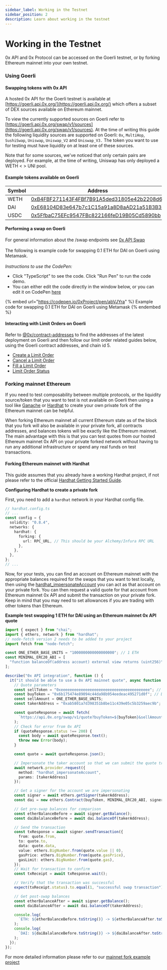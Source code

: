 ```yaml
---
sidebar_label: Working in the Testnet
sidebar_position: 2
description: Learn about working in the testnet
---
```


# Working in the Testnet

0x API and 0x Protocol can be accessed on the Goerli testnet, or by forking Ethereum mainnet into your own testnet.

### Using Goerli

#### Swapping tokens with 0x API

A hosted 0x API for the Goerli testnet is available at [https://goerli.api.0x.org/](https://goerli.api.0x.org/) which offers a subset of DEX sources available on Ethereum mainnet.


To view the currently supported sources on Goerli refer to [https://goerli.api.0x.org/swap/v1/sources](https://goerli.api.0x.org/swap/v1/sources). At the time of writing this guide the following liquidity sources are supported on Goerli: `0x`, `MultiHop`, `SushiSwap`, `Uniswap`, `Uniswap_V2` and `Uniswap_V3.` The token you want to use for testing must have liquidity on at least one of these sources.

Note that for some sources, we've noticed that only certain pairs are deployed. For example, at the time of writing, Uniswap has only deployed a WETH < > UNI pool.

#### Example tokens available on Goerli

| Symbol | Address                                                                                                                    |
| ------ | -------------------------------------------------------------------------------------------------------------------------- |
| WETH   | [0xB4FBF271143F4FBf7B91A5ded31805e42b2208d6](https://goerli.etherscan.io/token/0xb4fbf271143f4fbf7b91a5ded31805e42b2208d6) |
| DAI    | [0xE68104D83e647b7c1C15a91a8D8aAD21a51B3B3E](https://goerli.etherscan.io/token/0xe68104d83e647b7c1c15a91a8d8aad21a51b3b3e) |
| USDC   | [0x5FfbaC75EFc9547FBc822166feD19B05Cd5890bb](https://goerli.etherscan.io/token/0x5ffbac75efc9547fbc822166fed19b05cd5890bb) |

#### Performing a swap on Goerli

For general information about the /swap endpoints see [0x API Swap](broken-reference)\
\
The following is example code for swapping 0.1 ETH for DAI on Goerli using Metamask. \
\
_Instructions to use the CodePen:_

* Click "TypeScript" to see the code. Click "Run Pen" to run the code demo.
* You can either edit the code directly in the window below, or you can edit it on CodePen [here](https://codepen.io/0xProject/pen/abVJYra)

{% embed url="https://codepen.io/0xProject/pen/abVJYra" %}
Example code for swapping 0.1 ETH for DAI on Goerli using Metamask&#x20;
{% endembed %}

#### Interacting with Limit Orders on Goerli

Refer to [@0x/contract-addresses](https://github.com/0xProject/protocol/blob/development/packages/contract-addresses/addresses.json#L44-L85) to find the addresses of the latest deployment on Goerli and then follow our limit order related guides below, using the Goerli contract addresses, and chain id 5.

* [Create a Limit Order](create-a-limit-order.md)
* [Cancel a Limit Order](cancel-a-limit-order.md)
* [Fill a Limit Order](fill-a-limit-order.md)
* [Limit Order Status](limit-order-status.md)

### Forking mainnet Ethereum

If you need to test composability between multiple protocols, or the liquidity source/token that you want to test is not available on Goerli then using a tool like [Ganache](https://trufflesuite.com/ganache/) or [Hardhat](https://hardhat.org/) to create your own private fork of the Ethereum mainnet can be helpful.

When forking Ethereum mainnet all current Ethereum state as of the block that you fork will also be available in your private fork, all contracts addresses, and balances tokens will be exactly like the Ethereum mainnet. The main advantage with this is that you can test quotes from our hosted Ethereum mainnet 0x API on your private forked network without having to run any additional infrastructure or spend any real funds on test transactions.

#### Forking Ethereum mainnet with Hardhat

This guide assumes that you already have a working Hardhat project, if not please refer to the official [Hardhat Getting Started Guide](https://hardhat.org/getting-started/).

**Configuring Hardhat to create a private fork**

First, you need to add a `hardhat` network in your Hardhat config file.

```typescript
// hardhat.config.ts
// ...
const config = {
  solidity: "0.8.4",
  networks: {
    hardhat: {
      forking: {
        url: RPC_URL, // This should be your Alchemy/Infura RPC URL
      },
    },
  },
};
// ...
```

Now, for your tests, you can find an account on Ethereum mainnet with the appropriate balances required for the swaps that you want to test locally, then using the [hardhat\_impersonateAccount](https://hardhat.org/hardhat-network/reference/#hardhat-impersonateaccount) you can act as that account on your private fork. You can then request a valid quote for that account from Ethereum mainnet 0x API and submit the transaction on your private fork. Keep in mind that you may need to set allowances if you are trading with other tokens than Ethereum.

**Example test swapping 1 ETH for DAI using an Ethereum mainnet 0x API quote**

```typescript
import { expect } from "chai";
import { ethers, network } from "hardhat";
// node-fetch version 2 needs to be added to your project
import fetch from "node-fetch";

const ONE_ETHER_BASE_UNITS = "1000000000000000000"; // 1 ETH
const MINIMAL_ERC20_ABI = [
  "function balanceOf(address account) external view returns (uint256)",
];

describe("0x API integration", function () {
  it("it should be able to use a 0x API mainnet quote", async function () {
    // Quote parameters
    const sellToken = "0xeeeeeeeeeeeeeeeeeeeeeeeeeeeeeeeeeeeeeeee"; // ETH
    const buyToken = "0x6b175474e89094c44da98b954eedeac495271d0f"; // DAI
    const sellAmount = ONE_ETHER_BASE_UNITS;
    const takerAddress = "0xab5801a7d398351b8be11c439e05c5b3259aec9b"; // An account with sufficient balance on mainnet

    const quoteResponse = await fetch(
      `https://api.0x.org/swap/v1/quote?buyToken=${buyToken}&sellAmount=${sellAmount}&sellToken=${sellToken}&takerAddress=${takerAddress}`
    );
    // Check for error from 0x API
    if (quoteResponse.status !== 200) {
      const body = await quoteResponse.text();
      throw new Error(body);
    }

    const quote = await quoteResponse.json();

    // Impersonate the taker account so that we can submit the quote transaction
    await network.provider.request({
      method: "hardhat_impersonateAccount",
      params: [takerAddress]
    });

    // Get a signer for the account we are impersonating
    const signer = await ethers.getSigner(takerAddress);
    const dai = new ethers.Contract(buyToken, MINIMAL_ERC20_ABI, signer);

    // Get pre-swap balances for comparison
    const etherBalanceBefore = await signer.getBalance();
    const daiBalalanceBefore = await dai.balanceOf(takerAddress);

    // Send the transaction
    const txResponse = await signer.sendTransaction({
      from: quote.from,
      to: quote.to,
      data: quote.data,
      value: ethers.BigNumber.from(quote.value || 0),
      gasPrice: ethers.BigNumber.from(quote.gasPrice),
      gasLimit: ethers.BigNumber.from(quote.gas),
    });
    // Wait for transaction to confirm
    const txReceipt = await txResponse.wait();

    // Verify that the transaction was successful
    expect(txReceipt.status).to.equal(1, "successful swap transaction");

    // Get post-swap balances
    const etherBalanceAfter = await signer.getBalance();
    const daiBalanceAfter = await dai.balanceOf(takerAddress);

    console.log(
      `ETH: ${etherBalanceBefore.toString()} -> ${etherBalanceAfter.toString()}`
    );
    console.log(
      `DAI: ${daiBalalanceBefore.toString()} -> ${daiBalanceAfter.toString()}`
    );
  });
});

```

For more detailed information please refer to our [mainnet fork example project](https://github.com/0xProject/0x-api-forked-testnet-example)